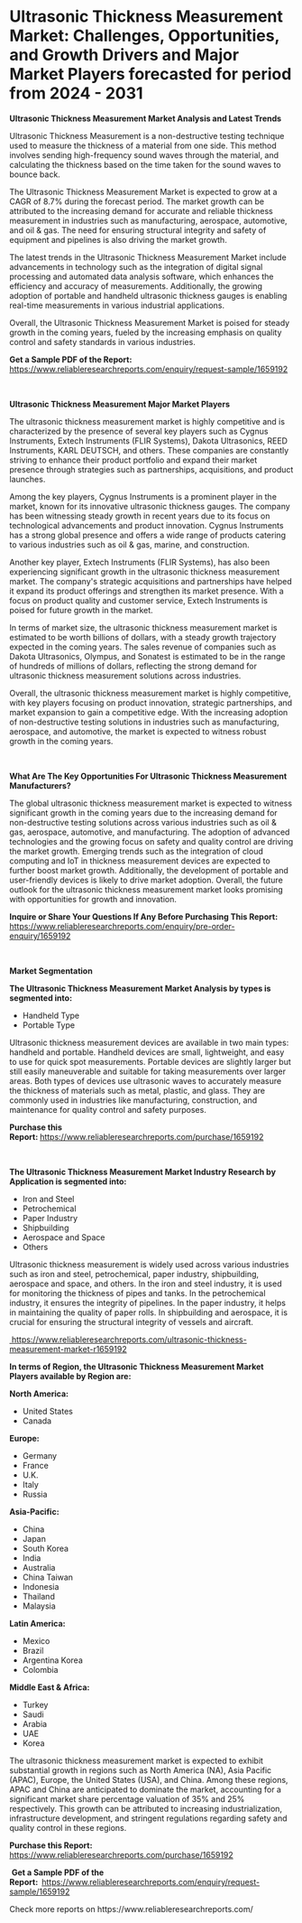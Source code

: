 <p><h1>Ultrasonic Thickness Measurement Market: Challenges, Opportunities, and Growth Drivers and Major Market Players forecasted for period from 2024 - 2031</h1></p><p><strong>Ultrasonic Thickness Measurement Market Analysis and Latest Trends</strong></p>
<p><p>Ultrasonic Thickness Measurement is a non-destructive testing technique used to measure the thickness of a material from one side. This method involves sending high-frequency sound waves through the material, and calculating the thickness based on the time taken for the sound waves to bounce back.</p><p>The Ultrasonic Thickness Measurement Market is expected to grow at a CAGR of 8.7% during the forecast period. The market growth can be attributed to the increasing demand for accurate and reliable thickness measurement in industries such as manufacturing, aerospace, automotive, and oil & gas. The need for ensuring structural integrity and safety of equipment and pipelines is also driving the market growth.</p><p>The latest trends in the Ultrasonic Thickness Measurement Market include advancements in technology such as the integration of digital signal processing and automated data analysis software, which enhances the efficiency and accuracy of measurements. Additionally, the growing adoption of portable and handheld ultrasonic thickness gauges is enabling real-time measurements in various industrial applications.</p><p>Overall, the Ultrasonic Thickness Measurement Market is poised for steady growth in the coming years, fueled by the increasing emphasis on quality control and safety standards in various industries.</p></p>
<p><strong>Get a Sample PDF of the Report:&nbsp;</strong> <a href="https://www.reliableresearchreports.com/enquiry/request-sample/1659192">https://www.reliableresearchreports.com/enquiry/request-sample/1659192</a></p>
<p>&nbsp;</p>
<p><strong>Ultrasonic Thickness Measurement Major Market Players</strong></p>
<p><p>The ultrasonic thickness measurement market is highly competitive and is characterized by the presence of several key players such as Cygnus Instruments, Extech Instruments (FLIR Systems), Dakota Ultrasonics, REED Instruments, KARL DEUTSCH, and others. These companies are constantly striving to enhance their product portfolio and expand their market presence through strategies such as partnerships, acquisitions, and product launches.</p><p>Among the key players, Cygnus Instruments is a prominent player in the market, known for its innovative ultrasonic thickness gauges. The company has been witnessing steady growth in recent years due to its focus on technological advancements and product innovation. Cygnus Instruments has a strong global presence and offers a wide range of products catering to various industries such as oil & gas, marine, and construction.</p><p>Another key player, Extech Instruments (FLIR Systems), has also been experiencing significant growth in the ultrasonic thickness measurement market. The company's strategic acquisitions and partnerships have helped it expand its product offerings and strengthen its market presence. With a focus on product quality and customer service, Extech Instruments is poised for future growth in the market.</p><p>In terms of market size, the ultrasonic thickness measurement market is estimated to be worth billions of dollars, with a steady growth trajectory expected in the coming years. The sales revenue of companies such as Dakota Ultrasonics, Olympus, and Sonatest is estimated to be in the range of hundreds of millions of dollars, reflecting the strong demand for ultrasonic thickness measurement solutions across industries.</p><p>Overall, the ultrasonic thickness measurement market is highly competitive, with key players focusing on product innovation, strategic partnerships, and market expansion to gain a competitive edge. With the increasing adoption of non-destructive testing solutions in industries such as manufacturing, aerospace, and automotive, the market is expected to witness robust growth in the coming years.</p></p>
<p>&nbsp;</p>
<p><strong>What Are The Key Opportunities For Ultrasonic Thickness Measurement Manufacturers?</strong></p>
<p><p>The global ultrasonic thickness measurement market is expected to witness significant growth in the coming years due to the increasing demand for non-destructive testing solutions across various industries such as oil & gas, aerospace, automotive, and manufacturing. The adoption of advanced technologies and the growing focus on safety and quality control are driving the market growth. Emerging trends such as the integration of cloud computing and IoT in thickness measurement devices are expected to further boost market growth. Additionally, the development of portable and user-friendly devices is likely to drive market adoption. Overall, the future outlook for the ultrasonic thickness measurement market looks promising with opportunities for growth and innovation.</p></p>
<p><strong>Inquire or Share Your Questions If Any Before Purchasing This Report:</strong> <a href="https://www.reliableresearchreports.com/enquiry/pre-order-enquiry/1659192">https://www.reliableresearchreports.com/enquiry/pre-order-enquiry/1659192</a></p>
<p>&nbsp;</p>
<p><strong>Market Segmentation</strong></p>
<p><strong>The Ultrasonic Thickness Measurement Market Analysis by types is segmented into:</strong></p>
<p><ul><li>Handheld Type</li><li>Portable Type</li></ul></p>
<p><p>Ultrasonic thickness measurement devices are available in two main types: handheld and portable. Handheld devices are small, lightweight, and easy to use for quick spot measurements. Portable devices are slightly larger but still easily maneuverable and suitable for taking measurements over larger areas. Both types of devices use ultrasonic waves to accurately measure the thickness of materials such as metal, plastic, and glass. They are commonly used in industries like manufacturing, construction, and maintenance for quality control and safety purposes.</p></p>
<p><strong>Purchase this Report:&nbsp;</strong><a href="https://www.reliableresearchreports.com/purchase/1659192">https://www.reliableresearchreports.com/purchase/1659192</a></p>
<p>&nbsp;</p>
<p><strong>The Ultrasonic Thickness Measurement Market Industry Research by Application is segmented into:</strong></p>
<p><ul><li>Iron and Steel</li><li>Petrochemical</li><li>Paper Industry</li><li>Shipbuilding</li><li>Aerospace and Space</li><li>Others</li></ul></p>
<p><p>Ultrasonic thickness measurement is widely used across various industries such as iron and steel, petrochemical, paper industry, shipbuilding, aerospace and space, and others. In the iron and steel industry, it is used for monitoring the thickness of pipes and tanks. In the petrochemical industry, it ensures the integrity of pipelines. In the paper industry, it helps in maintaining the quality of paper rolls. In shipbuilding and aerospace, it is crucial for ensuring the structural integrity of vessels and aircraft.</p></p>
<p><a href="https://www.reliableresearchreports.com/ultrasonic-thickness-measurement-market-r1659192">&nbsp;https://www.reliableresearchreports.com/ultrasonic-thickness-measurement-market-r1659192</a></p>
<p><strong>In terms of Region, the Ultrasonic Thickness Measurement Market Players available by Region are:</strong></p>
<p>
    <p> <strong> North America: </strong>
        <ul>
            <li>United States</li>
            <li>Canada</li>
        </ul>
        </p> 
    <p> <strong> Europe: </strong>
        <ul>
            <li>Germany</li>
            <li>France</li>
            <li>U.K.</li>
            <li>Italy</li>
            <li>Russia</li>
        </ul>
        </p> 
    <p> <strong> Asia-Pacific: </strong>
        <ul>
            <li>China</li>
            <li>Japan</li>
            <li>South Korea</li>
            <li>India</li>
            <li>Australia</li>
            <li>China Taiwan</li>
            <li>Indonesia</li>
            <li>Thailand</li>
            <li>Malaysia</li>
        </ul>
        </p> 
    <p> <strong> Latin America: </strong>
        <ul>
            <li>Mexico</li>
            <li>Brazil</li>
            <li>Argentina Korea</li>
            <li>Colombia</li>
        </ul>
        </p> 
    <p> <strong> Middle East & Africa: </strong>
        <ul>
            <li>Turkey</li>
            <li>Saudi</li>
            <li>Arabia</li>
            <li>UAE</li>
            <li>Korea</li>
        </ul>
    </p>
    </p>
<p><p>The ultrasonic thickness measurement market is expected to exhibit substantial growth in regions such as North America (NA), Asia Pacific (APAC), Europe, the United States (USA), and China. Among these regions, APAC and China are anticipated to dominate the market, accounting for a significant market share percentage valuation of 35% and 25% respectively. This growth can be attributed to increasing industrialization, infrastructure development, and stringent regulations regarding safety and quality control in these regions.</p></p>
<p><strong>Purchase this Report: </strong><a href="https://www.reliableresearchreports.com/purchase/1659192">https://www.reliableresearchreports.com/purchase/1659192</a></p>
<p>&nbsp;<strong>Get a Sample PDF of the Report:&nbsp;&nbsp;</strong><a href="https://www.reliableresearchreports.com/enquiry/request-sample/1659192">https://www.reliableresearchreports.com/enquiry/request-sample/1659192</a></p>
<p><strong></strong></p>
<p>Check more reports on https://www.reliableresearchreports.com/</p>